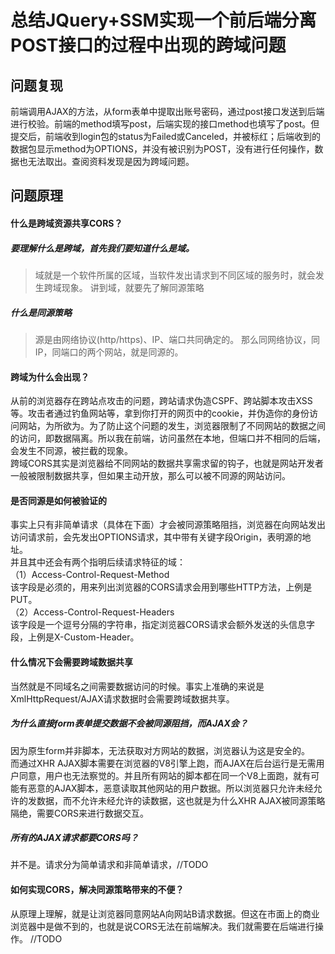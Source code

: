 # 总结JQuery+SSM实现一个前后端分离POST接口的过程中出现的跨域问题
## 问题复现
前端调用AJAX的方法，从form表单中提取出账号密码，通过post接口发送到后端进行校验。前端的method填写post，后端实现的接口method也填写了post。但提交后，前端收到login包的status为Failed或Canceled，并被标红；后端收到的数据包显示method为OPTIONS，并没有被识别为POST，没有进行任何操作，数据也无法取出。查阅资料发现是因为跨域问题。
## 问题原理
#### 什么是跨域资源共享CORS？
##### 要理解什么是跨域，首先我们要知道什么是域。
> 域就是一个软件所属的区域，当软件发出请求到不同区域的服务时，就会发生跨域现象。
> 讲到域，就要先了解同源策略
##### 什么是同源策略
> 源是由网络协议(http/https)、IP、端口共同确定的。
> 那么同网络协议，同IP，同端口的两个网站，就是同源的。
#### 跨域为什么会出现？
从前的浏览器存在跨站点攻击的问题，跨站请求伪造CSPF、跨站脚本攻击XSS等。攻击者通过钓鱼网站等，拿到你打开的网页中的cookie，并伪造你的身份访问网站，为所欲为。为了防止这个问题的发生，浏览器限制了不同网站的数据之间的访问，即数据隔离。所以我在前端，访问虽然在本地，但端口并不相同的后端，会发生不同源，被拦截的现象。  
跨域CORS其实是浏览器给不同网站的数据共享需求留的钩子，也就是网站开发者一般被限制数据共享，但如果主动开放，那么可以被不同源的网站访问。  
#### 是否同源是如何被验证的
事实上只有非简单请求（具体在下面）才会被同源策略阻挡，浏览器在向网站发出访问请求前，会先发出OPTIONS请求，其中带有关键字段Origin，表明源的地址。  
并且其中还会有两个指明后续请求特征的域：    
（1）Access-Control-Request-Method  
该字段是必须的，用来列出浏览器的CORS请求会用到哪些HTTP方法，上例是PUT。  
（2）Access-Control-Request-Headers  
该字段是一个逗号分隔的字符串，指定浏览器CORS请求会额外发送的头信息字段，上例是X-Custom-Header。  
#### 什么情况下会需要跨域数据共享
当然就是不同域名之间需要数据访问的时候。事实上准确的来说是XmlHttpRequest/AJAX请求数据时会需要跨域数据共享。
##### 为什么直接form表单提交数据不会被同源阻挡，而AJAX会？
因为原生form并非脚本，无法获取对方网站的数据，浏览器认为这是安全的。  
而通过XHR AJAX脚本需要在浏览器的V8引擎上跑，而AJAX在后台运行是无需用户同意，用户也无法察觉的。并且所有网站的脚本都在同一个V8上面跑，就有可能有恶意的AJAX脚本，恶意读取其他网站的用户数据。所以浏览器只允许未经允许的发数据，而不允许未经允许的读数据，这也就是为什么XHR AJAX被同源策略隔绝，需要CORS来进行数据交互。
##### 所有的AJAX请求都要CORS吗？
并不是。请求分为简单请求和非简单请求，//TODO
#### 如何实现CORS，解决同源策略带来的不便？
从原理上理解，就是让浏览器同意网站A向网站B请求数据。但这在市面上的商业浏览器中是做不到的，也就是说CORS无法在前端解决。我们就需要在后端进行操作。
//TODO  
